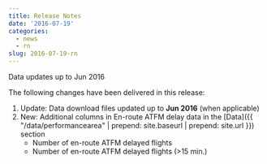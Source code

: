 ```yaml
---
title: Release Notes
date: '2016-07-19'
categories:
  - news
  - rn
slug: 2016-07-19-rn
---
```


Data updates up to Jun 2016

The following changes have been delivered in this release:

1. Update: Data download files updated up to **Jun 2016** (when applicable)
1. New: Additional columns in En-route ATFM delay data in the [Data]({{ "/data/performancearea" | prepend: site.baseurl | prepend: site.url }}) section
   * Number of en-route ATFM delayed flights
   * Number of en-route ATFM delayed flights (>15 min.)
